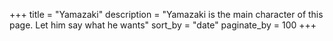 +++
title = "Yamazaki"
description = "Yamazaki is the main character of this page. Let him say what he wants"
sort_by = "date"
paginate_by = 100
+++
